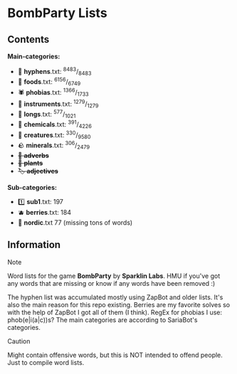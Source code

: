 # BombParty Lists

## Contents

**Main-categories:**

* 🔗 **hyphens**.txt:  <sup>8483</sup>/<sub>8483</sub>
* 🍔 **foods**.txt:  <sup>6156</sup>/<sub>6749</sub>
* 🕷 **phobias**.txt:  <sup>1366</sup>/<sub>1733</sub>
* 🎸 **instruments**.txt:  <sup>1279</sup>/<sub>1279</sub>
* 📏 **longs**.txt:  <sup>577</sup>/<sub>1021</sub>
* :test_tube: **chemicals**.txt:  <sup>391</sup>/<sub>4226</sub>
* 🦋 **creatures**.txt:  <sup>330</sup>/<sub>9580</sub>
* :rock: **minerals**.txt:  <sup>306</sup>/<sub>2479</sub>
* ~~🌠 **adverbs**~~
* ~~🌱 **plants**~~
* ~~🏷 **adjectives**~~

**Sub-categories:**

* :one: **sub1**.txt: 197
* :blueberries: **berries**.txt: 184
* 🚢 **nordic**.txt 77 (missing tons of words)

## Information

> [!NOTE]
> Word lists for the game **BombParty** by **Sparklin Labs**.
> HMU if you've got any words that are missing or know if any words have been removed :)
>
> The hyphen list was accumulated mostly using ZapBot and older lists.
> It's also the main reason for this repo existing.
> Berries are my favorite solves so with the help of ZapBot I got all of them (I think).
> RegEx for phobias I use: phob(e|i(a|c))s?
> The main categories are according to SariaBot's categories.

> [!CAUTION]
> Might contain offensive words, but this is NOT intended to offend people. Just to compile word lists.
